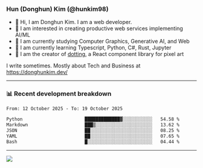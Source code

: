 ### Hun (Donghun) Kim (@hunkim98)

- 👋 Hi, I am Donghun Kim. I am a web developer. 
- 🤔 I am interested in creating productive web services implementing AI/ML
- 🔭 I am currently studying Computer Graphics, Generative AI, and Web 
- 🌱 I am currently learning Typescript, Python, C#, Rust, Jupyter
- 🎨 I am the creator of [dotting](https://github.com/hunkim98/dotting), a React component library for pixel art

I write sometimes. Mostly about Tech and Business at https://donghunkim.dev/

---
### 📊 Recent development breakdown
<!--START_SECTION:waka-->

```txt
From: 12 October 2025 - To: 19 October 2025

Python                       █████████████▓░░░░░░░░░░░   54.58 %
Markdown                     ███▒░░░░░░░░░░░░░░░░░░░░░   13.62 %
JSON                         ██░░░░░░░░░░░░░░░░░░░░░░░   08.25 %
YAML                         ██░░░░░░░░░░░░░░░░░░░░░░░   07.65 %
Bash                         █░░░░░░░░░░░░░░░░░░░░░░░░   04.44 %
```

<!--END_SECTION:waka-->
---

<!-- <div align='center'> -->
  <img align="center" src="https://github-readme-stats.vercel.app/api?username=hunkim98&theme=dark&show_icons=true"/>
<!-- </div> -->
<!--
**hunkim98/hunkim98** is a ✨ _special_ ✨ repository because its `README.md` (this file) appears on your GitHub profile.

Here are some ideas to get you started:

- 🔭 I’m currently working on ...
- 🌱 I’m currently learning ...
- 👯 I’m looking to collaborate on ...
- 🤔 I’m looking for help with ...
- 💬 Ask me about ...
- 📫 How to reach me: ...
- 😄 Pronouns: ...
- ⚡ Fun fact: ...
-->

